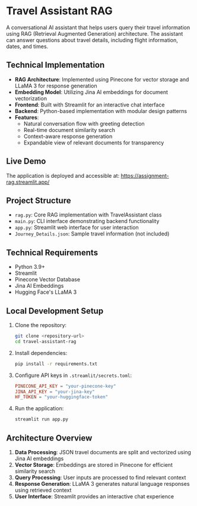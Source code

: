 # Travel Assistant RAG

A conversational AI assistant that helps users query their travel information using RAG (Retrieval Augmented Generation) architecture. The assistant can answer questions about travel details, including flight information, dates, and times.

## Technical Implementation

- **RAG Architecture**: Implemented using Pinecone for vector storage and LLaMA 3 for response generation
- **Embedding Model**: Utilizing Jina AI embeddings for document vectorization
- **Frontend**: Built with Streamlit for an interactive chat interface
- **Backend**: Python-based implementation with modular design patterns
- **Features**: 
  - Natural conversation flow with greeting detection
  - Real-time document similarity search
  - Context-aware response generation
  - Expandable view of relevant documents for transparency

## Live Demo

The application is deployed and accessible at: https://assignment-rag.streamlit.app/


## Project Structure

- `rag.py`: Core RAG implementation with TravelAssistant class
- `main.py`: CLI interface demonstrating backend functionality
- `app.py`: Streamlit web interface for user interaction
- `Journey_Details.json`: Sample travel information (not included)

## Technical Requirements

- Python 3.9+
- Streamlit
- Pinecone Vector Database
- Jina AI Embeddings
- Hugging Face's LLaMA 3

## Local Development Setup

1. Clone the repository:
    ```bash
    git clone <repository-url>
    cd travel-assistant-rag
    ```

2. Install dependencies:
    ```bash
    pip install -r requirements.txt
    ```

3. Configure API keys in `.streamlit/secrets.toml`:
    ```toml
    PINECONE_API_KEY = "your-pinecone-key"
    JINA_API_KEY = "your-jina-key"
    HF_TOKEN = "your-huggingface-token"
    ```

4. Run the application:
    ```bash
    streamlit run app.py


## Architecture Overview

1. **Data Processing**: JSON travel documents are split and vectorized using Jina AI embeddings
2. **Vector Storage**: Embeddings are stored in Pinecone for efficient similarity search
3. **Query Processing**: User inputs are processed to find relevant context
4. **Response Generation**: LLaMA 3 generates natural language responses using retrieved context
5. **User Interface**: Streamlit provides an interactive chat experience
